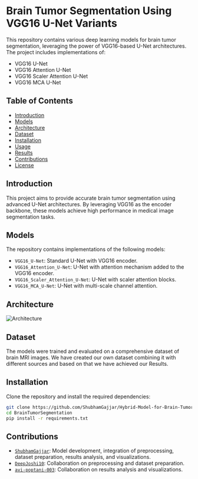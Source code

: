 # Brain Tumor Segmentation Using VGG16 U-Net Variants

This repository contains various deep learning models for brain tumor segmentation, leveraging the power of VGG16-based U-Net architectures. The project includes implementations of:

- VGG16 U-Net
- VGG16 Attention U-Net
- VGG16 Scaler Attention U-Net
- VGG16 MCA U-Net

## Table of Contents
- [Introduction](#introduction)
- [Models](#models)
- [Architecture](#Architecture)
- [Dataset](#dataset)
- [Installation](#installation)
- [Usage](#usage)
- [Results](#results)
- [Contributions](#contributions)
- [License](#license)

## Introduction
This project aims to provide accurate brain tumor segmentation using advanced U-Net architectures. By leveraging VGG16 as the encoder backbone, these models achieve high performance in medical image segmentation tasks.

## Models
The repository contains implementations of the following models:
- `VGG16_U-Net`: Standard U-Net with VGG16 encoder.
- `VGG16_Attention_U-Net`: U-Net with attention mechanism added to the VGG16 encoder.
- `VGG16_Scaler_Attention_U-Net`: U-Net with scaler attention blocks.
- `VGG16_MCA_U-Net`: U-Net with multi-scale channel attention.
## Architecture
![Architecture](https://github.com/ShubhamGajjar/Hybrid-Model-for-Brain-Tumor-Segmentation/assets/66659212/45269eb7-73e2-41e4-8999-afb98a75dfc4)


## Dataset
The models were trained and evaluated on a comprehensive dataset of brain MRI images. We have created our own dataset combining it with different sources and based on that we have achieved our Results.

## Installation
Clone the repository and install the required dependencies:
```bash
git clone https://github.com/ShubhamGajjar/Hybrid-Model-for-Brain-Tumor-Segmentation.git
cd BrainTumorSegmentation
pip install -r requirements.txt
```
## Contributions
- [`ShubhamGajjar`](https://github.com/ShubhamGajjar): Model development, integration of preprocessing, dataset preparation, results analysis, and visualizations.
- [`DeepJoshi10`](https://github.com/DeepJoshi10): Collaboration on preprocessing and dataset preparation.
- [`avi-poptani-003`](https://github.com/avi-poptani-003): Collaboration on results analysis and visualizations.
